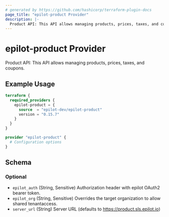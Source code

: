 ```yaml
---
# generated by https://github.com/hashicorp/terraform-plugin-docs
page_title: "epilot-product Provider"
description: |-
  Product API: This API allows managing products, prices, taxes, and coupons.
---
```


# epilot-product Provider

Product API: This API allows managing products, prices, taxes, and coupons.

## Example Usage

```terraform
terraform {
  required_providers {
    epilot-product = {
      source  = "epilot-dev/epilot-product"
      version = "0.15.7"
    }
  }
}

provider "epilot-product" {
  # Configuration options
}
```

<!-- schema generated by tfplugindocs -->
## Schema

### Optional

- `epilot_auth` (String, Sensitive) Authorization header with epilot OAuth2 bearer token.
- `epilot_org` (String, Sensitive) Overrides the target organization to allow shared tenantaccess.
- `server_url` (String) Server URL (defaults to https://product.sls.epilot.io)
